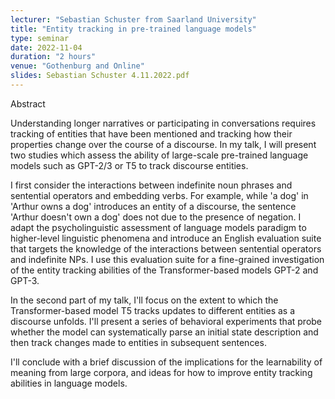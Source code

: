 ```yaml
---
lecturer: "Sebastian Schuster from Saarland University"
title: "Entity tracking in pre-trained language models"
type: seminar
date: 2022-11-04
duration: "2 hours"
venue: "Gothenburg and Online"
slides: Sebastian Schuster 4.11.2022.pdf
---
```


Abstract

Understanding longer narratives or participating in conversations requires tracking of entities that have been mentioned and tracking how their properties change over the course of a discourse. In my talk, I will present two studies which assess the ability of large-scale pre-trained language models such as GPT-2/3 or T5 to track discourse entities.

I first consider the interactions between indefinite noun phrases and sentential operators and embedding verbs. For example, while 'a dog' in 'Arthur owns a dog' introduces an entity of a discourse, the sentence 'Arthur doesn't own a dog' does not due to the presence of negation. I adapt the psycholinguistic assessment of language models paradigm to higher-level linguistic phenomena and introduce an English evaluation suite that targets the knowledge of the interactions between sentential operators and indefinite NPs. I use this evaluation suite for a fine-grained investigation of the entity tracking abilities of the Transformer-based models GPT-2 and GPT-3.

In the second part of my talk, I'll focus on the extent to which the Transformer-based model T5 tracks updates to different entities as a discourse unfolds. I'll present a series of behavioral experiments that probe whether the model can systematically parse an initial state description and then track changes made to entities in subsequent sentences.

I'll conclude with a brief discussion of the implications for the learnability of meaning from large corpora, and ideas for how to improve entity tracking abilities in language models.

